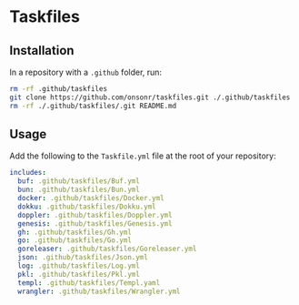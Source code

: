 # Taskfiles

## Installation

In a repository with a `.github` folder, run:

```bash
rm -rf .github/taskfiles
git clone https://github.com/onsonr/taskfiles.git ./.github/taskfiles
rm -rf ./.github/taskfiles/.git README.md
```

## Usage

Add the following to the `Taskfile.yml` file at the root of your repository:

```yaml
includes:
  buf: .github/taskfiles/Buf.yml
  bun: .github/taskfiles/Bun.yml
  docker: .github/taskfiles/Docker.yml
  dokku: .github/taskfiles/Dokku.yml
  doppler: .github/taskfiles/Doppler.yml
  genesis: .github/taskfiles/Genesis.yml
  gh: .github/taskfiles/Gh.yml
  go: .github/taskfiles/Go.yml
  goreleaser: .github/taskfiles/Goreleaser.yml
  json: .github/taskfiles/Json.yml
  log: .github/taskfiles/Log.yml
  pkl: .github/taskfiles/Pkl.yml
  templ: .github/taskfiles/Templ.yaml
  wrangler: .github/taskfiles/Wrangler.yml
```
